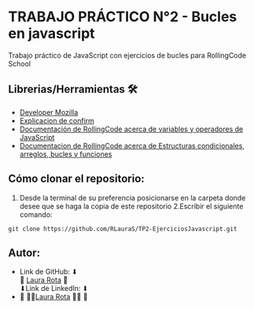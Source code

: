 # TRABAJO PRÁCTICO N°2 - Bucles en javascript

Trabajo práctico de JavaScript con ejercicios de bucles para RollingCode School

## Librerias/Herramientas 🛠
- [Developer Mozilla](https://developer.mozilla.org/es/docs/Web/JavaScript)
- [Explicacion de confirm](https://www.youtube.com/watch?v=i2bL0BQdrrE)
- [Documentación de RollingCode acerca de variables y operadores de JavaScript](https://docs.google.com/presentation/d/e/2PACX-1vRwjAw1c3tu59AuFhUHmXO6ToBV1xYXT_jgRuT3PzBnxzlfzVmZfvVZ1jMUjp8a_R7nwL2DCyC2rdsL/pub?start=false&loop=false&delayms=3000&slide=id.p)
- [Documentacion de RollingCode acerca de Estructuras condicionales, arreglos, bucles y funciones](https://docs.google.com/presentation/d/e/2PACX-1vSG0Dyv04Hd7zU4GDjhs4M0hfasm-kEewAD58S7EmGaygepAgKYgQVelrU6pahdsOT2CUboQIEz_XbP/pub?start=false&loop=false&delayms=3000&slide=id.p)

 ## Cómo clonar el repositorio:
1. Desde la terminal de su preferencia posicionarse en la carpeta donde desee que se haga la copia de este repositorio
2.Escribir el siguiente comando:
```
git clone https://github.com/RLauraS/TP2-EjerciciosJavascript.git
```

## Autor:
- Link de GitHub: ⬇ <br>
💜 [Laura Rota](https://github.com/RLauraS) 💜<br>
⬇Link de LinkedIn: ⬇ <br>
- 💜 👩‍💻[Laura Rota](https://www.linkedin.com/in/laura-rota-51699b243/?original_referer=) 👩‍💻 💜

